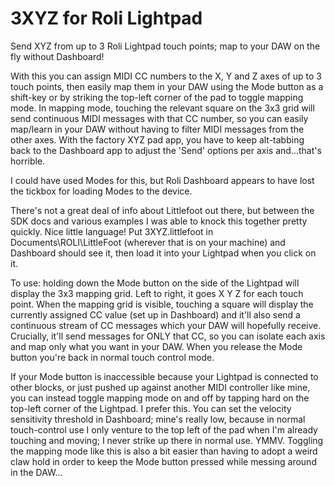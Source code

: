 # 3XYZ for Roli Lightpad
 Send XYZ from up to 3 Roli Lightpad touch points; map to your DAW on the fly without Dashboard!

With this you can assign MIDI CC numbers to the X, Y and Z axes of up to 3 touch points, then easily map them in your DAW using the Mode button as a shift-key or by striking the top-left corner of the pad to toggle mapping mode. In mapping mode, touching the relevant square on the 3x3 grid will send continuous MIDI messages with that CC number, so you can easily map/learn in your DAW without having to filter MIDI messages from the other axes. With the factory XYZ pad app, you have to keep alt-tabbing back to the Dashboard app to adjust the 'Send' options per axis and...that's horrible.

I could have used Modes for this, but Roli Dashboard appears to have lost the tickbox for loading Modes to the device. 

There's not a great deal of info about Littlefoot out there, but between the SDK docs and various examples I was able to knock this together pretty quickly. Nice little language! Put 3XYZ.littlefoot in Documents\ROLI\LittleFoot (wherever that is on your machine) and Dashboard should see it, then load it into your Lightpad when you click on it. 

To use: holding down the Mode button on the side of the Lightpad will display the 3x3 mapping grid. Left to right, it goes X Y Z for each touch point. When the mapping grid is visible, touching a square will display the currently assigned CC value (set up in Dashboard) and it'll also send a continuous stream of CC messages which your DAW will hopefully receive. Crucially, it'll send messages for ONLY that CC, so you can isolate each axis and map only what you want in your DAW. When you release the Mode button you're back in normal touch control mode.

If your Mode button is inaccessible because your Lightpad is connected to other blocks, or just pushed up against another MIDI controller like mine, you can instead toggle mapping mode on and off by tapping hard on the top-left corner of the Lightpad. I prefer this. You can set the velocity sensitivity threshold in Dashboard; mine's really low, because in normal touch-control use I only venture to the top left of the pad when I'm already touching and moving; I never strike up there in normal use. YMMV. Toggling the mapping mode like this is also a bit easier than having to adopt a weird claw hold in order to keep the Mode button pressed while messing around in the DAW...

